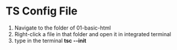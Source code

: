 # TS Config File

1. Navigate to the folder of 01-basic-html
2. Right-click a file in that folder and open it in integrated terminal
3. type in the terminal **tsc --init**



